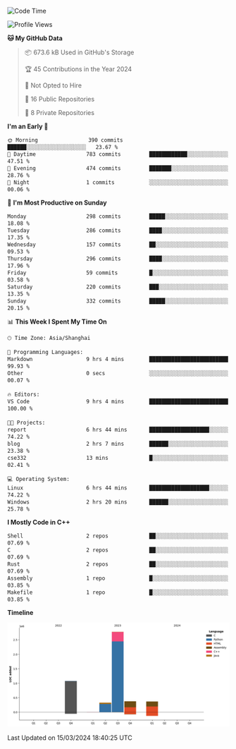 <!--
**Salvely/Salvely** is a ✨ _special_ ✨ repository because its `README.md` (this file) appears on your GitHub profile.

Here are some ideas to get you started:

- 🔭 I’m currently working on ...
- 🌱 I’m currently learning ...
- 👯 I’m looking to collaborate on ...
- 🤔 I’m looking for help with ...
- 💬 Ask me about ...
- 📫 How to reach me: ...
- 😄 Pronouns: ...
- ⚡ Fun fact: ...
-->

<!--START_SECTION:waka-->
![Code Time](http://img.shields.io/badge/Code%20Time-554%20hrs%205%20mins-blue)

![Profile Views](http://img.shields.io/badge/Profile%20Views-0-blue)

**🐱 My GitHub Data** 

> 📦 673.6 kB Used in GitHub's Storage 
 > 
> 🏆 45 Contributions in the Year 2024
 > 
> 🚫 Not Opted to Hire
 > 
> 📜 16 Public Repositories 
 > 
> 🔑 8 Private Repositories 
 > 
**I'm an Early 🐤** 

```text
🌞 Morning                390 commits         ██████░░░░░░░░░░░░░░░░░░░   23.67 % 
🌆 Daytime                783 commits         ████████████░░░░░░░░░░░░░   47.51 % 
🌃 Evening                474 commits         ███████░░░░░░░░░░░░░░░░░░   28.76 % 
🌙 Night                  1 commits           ░░░░░░░░░░░░░░░░░░░░░░░░░   00.06 % 
```
📅 **I'm Most Productive on Sunday** 

```text
Monday                   298 commits         █████░░░░░░░░░░░░░░░░░░░░   18.08 % 
Tuesday                  286 commits         ████░░░░░░░░░░░░░░░░░░░░░   17.35 % 
Wednesday                157 commits         ██░░░░░░░░░░░░░░░░░░░░░░░   09.53 % 
Thursday                 296 commits         ████░░░░░░░░░░░░░░░░░░░░░   17.96 % 
Friday                   59 commits          █░░░░░░░░░░░░░░░░░░░░░░░░   03.58 % 
Saturday                 220 commits         ███░░░░░░░░░░░░░░░░░░░░░░   13.35 % 
Sunday                   332 commits         █████░░░░░░░░░░░░░░░░░░░░   20.15 % 
```


📊 **This Week I Spent My Time On** 

```text
🕑︎ Time Zone: Asia/Shanghai

💬 Programming Languages: 
Markdown                 9 hrs 4 mins        █████████████████████████   99.93 % 
Other                    0 secs              ░░░░░░░░░░░░░░░░░░░░░░░░░   00.07 % 

🔥 Editors: 
VS Code                  9 hrs 4 mins        █████████████████████████   100.00 % 

🐱‍💻 Projects: 
report                   6 hrs 44 mins       ███████████████████░░░░░░   74.22 % 
blog                     2 hrs 7 mins        ██████░░░░░░░░░░░░░░░░░░░   23.38 % 
cse332                   13 mins             █░░░░░░░░░░░░░░░░░░░░░░░░   02.41 % 

💻 Operating System: 
Linux                    6 hrs 44 mins       ███████████████████░░░░░░   74.22 % 
Windows                  2 hrs 20 mins       ██████░░░░░░░░░░░░░░░░░░░   25.78 % 
```

**I Mostly Code in C++** 

```text
Shell                    2 repos             ██░░░░░░░░░░░░░░░░░░░░░░░   07.69 % 
C                        2 repos             ██░░░░░░░░░░░░░░░░░░░░░░░   07.69 % 
Rust                     2 repos             ██░░░░░░░░░░░░░░░░░░░░░░░   07.69 % 
Assembly                 1 repo              █░░░░░░░░░░░░░░░░░░░░░░░░   03.85 % 
Makefile                 1 repo              █░░░░░░░░░░░░░░░░░░░░░░░░   03.85 % 
```



**Timeline**

![Lines of Code chart](https://raw.githubusercontent.com/Salvely/Salvely/main/assets/bar_graph.png)


 Last Updated on 15/03/2024 18:40:25 UTC
<!--END_SECTION:waka-->
<!-- ### [![Typing SVG](https://readme-typing-svg.demolab.com?font=JetBrains+Mono&size=22&pause=1000&width=435&height=70&lines=Hi!+I'm+Wen+Gao.+Nice+to+see+you!)](https://git.io/typing-svg)

[![Salvely's GitHub stats](https://github-readme-stats.vercel.app/api?username=Salvely&count_private=true&show_icons=true&theme=buefy&include_all_commits=true)](https://github.com/anuraghazr/github-readme-stats)
[![Top Langs](https://github-readme-stats.vercel.app/api/top-langs/?username=Salvely)](https://github.com/anuraghazr/github-readme-stats)


![Leetcode Stats](https://leetcard.jacoblin.cool/Salvely?theme=wtf&font=Kameron&ext=activity&show_rank=true)

![](https://komarev.com/ghpvc/?username=Salvely)
-->
